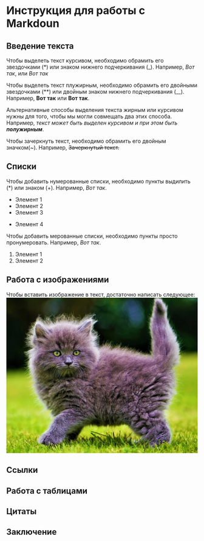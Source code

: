  # Инструкция для работы с Markdoun

 ## Введение текста

Чтобы выделеть текст курсивом, необходимо обрамить его звездочками (*) или знаком нижнего подчеркивания (_). Например, *Вот так*, или _Вот так_

Чтобы выделеть текст плужирным, необходимо обрамить его двойными звездочками (**) или двойным знаком нижнего подчеркивания (__). Например, **Вот так** или __Вот так__.

Альтернативные способы выделения текста жирным или курсивом нужны для того, чтобы мы могли совмещать два этих способа. Например, _текст может быть выделен курсивом и при этом быть **полужирным**_.

Чтобы зачеркнуть текст, необходимо обрамить его двойным значком(~). Например, ~~Зачеркнутый текст.~~

 ## Списки
 Чтобы добавить нумерованные списки, необходимо пункты выдилить (*) или знаком (+). Например, *Вот так*.
 
 * Элемент 1
 * Элемент 2
 * Элемент 3
 + Элемент 4

 Чтобы добавить мерованные списки, необходимо пункты просто пронумеровать. Например, *Вот так*.

 1. Элемент 1
 2. Элемент 2

 ## Работа с изображениями

 Чтобы вставить изображение в текст, достаточно написать следующее: ![Привет, это Тефтелька!](Teftelka.jpg)

 ## Ссылки

 ## Работа с таблицами

 ## Цитаты

 ## Заключение
